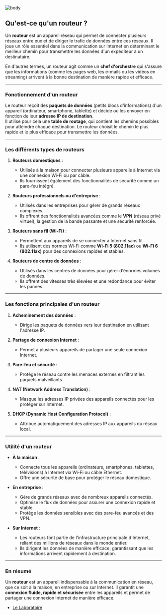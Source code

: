 ![body](https://banzaihobby.com/cdn/shop/files/Aoshima_Initial_D_Takumi_Fujiwara_AE86_Trueno_Project_D_Specification_-_BanzaiHobby-254450.jpg?v=1717061182&width=1100)
## **Qu'est-ce qu'un routeur ?**  

Un **routeur** est un appareil réseau qui permet de connecter plusieurs réseaux entre eux et de diriger le trafic de données entre ces réseaux. Il joue un rôle essentiel dans la communication sur Internet en déterminant le meilleur chemin pour transmettre les données d'un expéditeur à un destinataire.  

En d'autres termes, un routeur agit comme un **chef d'orchestre** qui s'assure que les informations (comme les pages web, les e-mails ou les vidéos en streaming) arrivent à la bonne destination de manière rapide et efficace.  

---

### **Fonctionnement d'un routeur**  

Le routeur reçoit des **paquets de données** (petits blocs d'informations) d'un appareil (ordinateur, smartphone, tablette) et décide où les envoyer en fonction de leur **adresse IP de destination**.  
Il utilise pour cela une **table de routage**, qui contient les chemins possibles pour atteindre chaque destination. Le routeur choisit le chemin le plus rapide et le plus efficace pour transmettre les données.  

---

### **Les différents types de routeurs**  

1. **Routeurs domestiques** :  
   - Utilisés à la maison pour connecter plusieurs appareils à Internet via une connexion Wi-Fi ou par câble.  
   - Ils fournissent également des fonctionnalités de sécurité comme un pare-feu intégré.  

2. **Routeurs professionnels ou d'entreprise** :  
   - Utilisés dans les entreprises pour gérer de grands réseaux complexes.  
   - Ils offrent des fonctionnalités avancées comme le **VPN** (réseau privé virtuel), la gestion de la bande passante et une sécurité renforcée.  

3. **Routeurs sans fil (Wi-Fi)** :  
   - Permettent aux appareils de se connecter à Internet sans fil.  
   - Ils utilisent des normes Wi-Fi comme **Wi-Fi 5 (802.11ac)** ou **Wi-Fi 6 (802.11ax)** pour des connexions rapides et stables.  

4. **Routeurs de centre de données** :  
   - Utilisés dans les centres de données pour gérer d'énormes volumes de données.  
   - Ils offrent des vitesses très élevées et une redondance pour éviter les pannes.  

---

### **Les fonctions principales d'un routeur**  

1. **Acheminement des données** :  
   - Dirige les paquets de données vers leur destination en utilisant l'adresse IP.  

2. **Partage de connexion Internet** :  
   - Permet à plusieurs appareils de partager une seule connexion Internet.  

3. **Pare-feu et sécurité** :  
   - Protège le réseau contre les menaces externes en filtrant les paquets malveillants.  

4. **NAT (Network Address Translation)** :  
   - Masque les adresses IP privées des appareils connectés pour les protéger sur Internet.  

5. **DHCP (Dynamic Host Configuration Protocol)** :  
   - Attribue automatiquement des adresses IP aux appareils du réseau local.  

---

### **Utilité d'un routeur**  

- **À la maison** :  
  - Connecte tous les appareils (ordinateurs, smartphones, tablettes, télévisions) à Internet via Wi-Fi ou câble Ethernet.  
  - Offre une sécurité de base pour protéger le réseau domestique.  

- **En entreprise** :  
  - Gère de grands réseaux avec de nombreux appareils connectés.  
  - Optimise le flux de données pour assurer une connexion rapide et stable.  
  - Protège les données sensibles avec des pare-feu avancés et des VPN.  

- **Sur Internet** :  
  - Les routeurs font partie de l'infrastructure principale d'Internet, reliant des millions de réseaux dans le monde entier.  
  - Ils dirigent les données de manière efficace, garantissant que les informations arrivent rapidement à destination.  

---

### **En résumé**  

Un **routeur** est un appareil indispensable à la communication en réseau, que ce soit à la maison, en entreprise ou sur Internet. Il garantit une **connexion fluide, rapide et sécurisée** entre les appareils et permet de partager une connexion Internet de manière efficace.  
- [Le Laboratoire](./Docs.md)